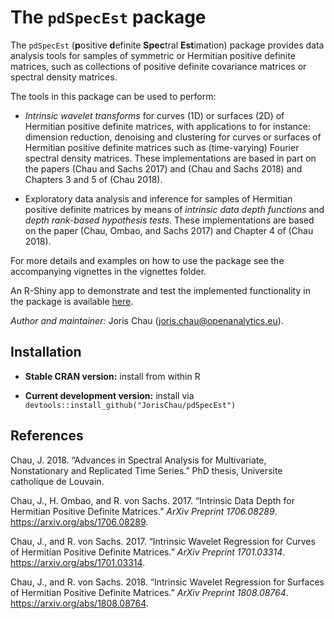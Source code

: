 
<!-- README.md is generated from README.Rmd. Please edit that file -->

# The `pdSpecEst` package

The `pdSpecEst` (**p**ositive **d**efinite **Spec**tral **Est**imation)
package provides data analysis tools for samples of symmetric or
Hermitian positive definite matrices, such as collections of positive
definite covariance matrices or spectral density matrices.

The tools in this package can be used to perform:

  - *Intrinsic wavelet transforms* for curves (1D) or surfaces (2D) of
    Hermitian positive definite matrices, with applications to for
    instance: dimension reduction, denoising and clustering for curves
    or surfaces of Hermitian positive definite matrices such as
    (time-varying) Fourier spectral density matrices. These
    implementations are based in part on the papers (Chau and Sachs
    2017) and (Chau and Sachs 2018) and Chapters 3 and 5 of (Chau 2018).

  - Exploratory data analysis and inference for samples of Hermitian
    positive definite matrices by means of *intrinsic data depth
    functions* and *depth rank-based hypothesis tests*. These
    implementations are based on the paper (Chau, Ombao, and Sachs 2017)
    and Chapter 4 of (Chau 2018).

For more details and examples on how to use the package see the
accompanying vignettes in the vignettes folder.

An R-Shiny app to demonstrate and test the implemented functionality in
the package is available [here](https://jchau.shinyapps.io/pdSpecEst/).

*Author and maintainer:* Joris Chau (<joris.chau@openanalytics.eu>).

## Installation

  - **Stable CRAN version:** install from within R

  - **Current development version:** install via
    `devtools::install_github("JorisChau/pdSpecEst")`

## References

<div id="refs" class="references">

<div id="ref-C18">

Chau, J. 2018. “Advances in Spectral Analysis for Multivariate,
Nonstationary and Replicated Time Series.” PhD thesis, Universite
catholique de Louvain.

</div>

<div id="ref-COvS17">

Chau, J., H. Ombao, and R. von Sachs. 2017. “Intrinsic Data Depth for
Hermitian Positive Definite Matrices.” *ArXiv Preprint 1706.08289*.
<https://arxiv.org/abs/1706.08289>.

</div>

<div id="ref-CvS17">

Chau, J., and R. von Sachs. 2017. “Intrinsic Wavelet Regression for
Curves of Hermitian Positive Definite Matrices.” *ArXiv Preprint
1701.03314*. <https://arxiv.org/abs/1701.03314>.

</div>

<div id="ref-CvS18">

Chau, J., and R. von Sachs. 2018. “Intrinsic Wavelet Regression for Surfaces of Hermitian
Positive Definite Matrices.” *ArXiv Preprint 1808.08764*.
<https://arxiv.org/abs/1808.08764>.

</div>

</div>
